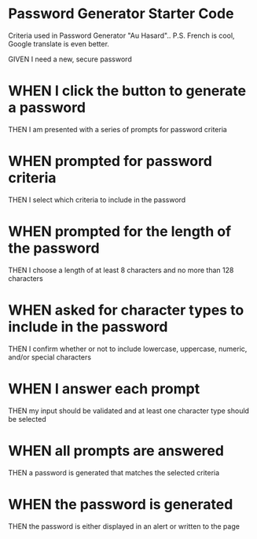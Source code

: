 # Password Generator Starter Code

Criteria used in Password Generator "Au Hasard".. P.S. French is cool, Google translate is even better.

GIVEN I need a new, secure password

# WHEN I click the button to generate a password
THEN I am presented with a series of prompts for password criteria

# WHEN prompted for password criteria
THEN I select which criteria to include in the password

# WHEN prompted for the length of the password
THEN I choose a length of at least 8 characters and no more than 128 characters

# WHEN asked for character types to include in the password
THEN I confirm whether or not to include lowercase, uppercase, numeric, and/or special characters

# WHEN I answer each prompt
THEN my input should be validated and at least one character type should be selected

# WHEN all prompts are answered
THEN a password is generated that matches the selected criteria

# WHEN the password is generated
THEN the password is either displayed in an alert or written to the page

